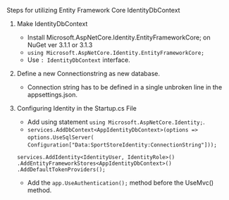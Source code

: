 Steps for utilizing Entity Framework Core IdentityDbContext

1. Make IdentityDbContext
   * Install Microsoft.AspNetCore.Identity.EntityFrameworkCore; on NuGet ver 3.1.1 or 3.1.3
   * `using Microsoft.AspNetCore.Identity.EntityFrameworkCore;`
   * Use `: IdentityDbContext` interface.
1. Define a new Connectionstring as new database.
    * Connection string has to be defined in a single unbroken line in the appsettings.json.
1. Configuring Identity in the Startup.cs File
    * Add using statement `using Microsoft.AspNetCore.Identity;`.
    * `services.AddDbContext<AppIdentityDbContext>(options =>`
      `options.UseSqlServer(`
      `Configuration["Data:SportStoreIdentity:ConnectionString"]));`
     
    `services.AddIdentity<IdentityUser, IdentityRole>()`
      `.AddEntityFrameworkStores<AppIdentityDbContext>()`
      `.AddDefaultTokenProviders();`
    
    * Add the `app.UseAuthentication();` method before the UseMvc() method.  
